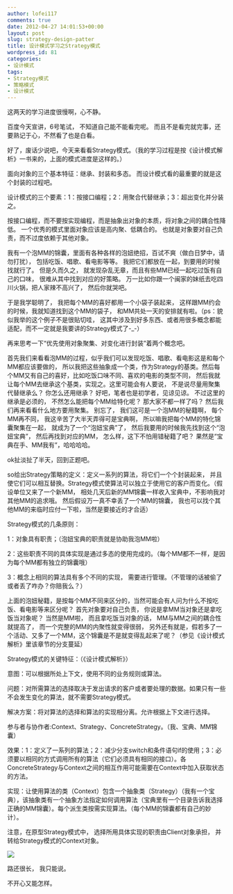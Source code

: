 ```yaml
---
author: lofei117
comments: true
date: 2012-04-27 14:01:53+00:00
layout: post
slug: strategy-design-patter
title: 设计模式学习之Strategy模式
wordpress_id: 81
categories:
- 设计模式
tags:
- Strategy模式
- 策略模式
- 设计模式
---
```


这两天的学习进度很慢啊，心不静。

百度今天宣讲，6号笔试， 不知道自己能不能看完呢。 而且不是看完就完事，还要熟记于心，不然看了也是白看。

好了，废话少说吧，今天来看看Strategy模式。（我的学习过程是按《设计模式解析》一书来的，上面的模式进度是这样的。）

面向对象的三个基本特征：继承、封装和多态。 而设计模式看的最重要的就是这个封装的过程吧。

设计模式的三个要素：1：按接口编程；2：用聚合代替继承；3：超出变化并分装之。

按接口编程，而不要按实现编程，而是抽象出对象的本质，将对象之间的耦合性降低。 一个优秀的模式里面对象应该是高内聚、低耦合的。 也就是对象要对自己负责，而不过度依赖于其他对象。

我有一个泡MM的锦囊，里面有各种各样的泡妞绝招，百试不爽（做白日梦中，请勿打扰）， 包括吃饭、唱歌、看电影等等。 我把它们都放在一起，到要用的时候找就行了。 但是久而久之， 就发现杂乱无章，而且有些MM已经一起吃过饭有自己的口味， 很难从其中找到对应的好策略。 万一比如你跟一个闽家的妹纸去吃四川火锅，把人家辣不高兴了， 然后你就哭吧。

于是我学聪明了， 我把每个MM的喜好都用一个小袋子装起来， 这样跟MM约会的时候，我就知道找到这个MM的袋子， 和MM共处一天的安排就有啦。（ps：貌似我举的这个例子不是很贴切哇， 这其中涉及到好多东西、或者用很多概念都能适配，而不一定就是我要讲的Strategy模式了-_-）

再来思考一下“优先使用对象聚集、对变化进行封装”着两个概念吧。

首先我们来看看泡MM的过程，似乎我们可以发现吃饭、唱歌、看电影这是和每个MM都应该要做的， 所以我把这些抽象成一个类，作为Strategy的基类。然后每个MM又有自己的喜好，比如吃饭口味不同、喜欢的电影的类型不同， 然后我就让每个MM去继承这个基类，实现之。这里可能会有人要说， 不是说尽量用聚集代替继承么？ 你怎么还用继承？ 好吧，笔者也是初学者，见谅见谅。 不过这里的继承是必须的， 不然怎么能把每个MM给特化呢？ 那大家不都一样了吗？ 然后我们再来看看什么地方要用聚集。 别忘了， 我们这可是一个泡MM的秘籍啊， 每个MM再不同， 我这辛苦了大半天弄得可是宝典啊， 所以嘛我把每个MM的特化锦囊聚集在一起， 就成为了一个“泡妞宝典”了， 然后我要用的时候我先找到这个“泡妞宝典”， 然后再找到对应的MM， 怎么样，这下不怕用错秘籍了吧？ 果然是“宝典在手、MM我有”，哈哈哈哈。

ok扯淡扯了半天，回到正题吧。

so给出Strategy策略的定义：定义一系列的算法，将它们一个个封装起来， 并且使它们可以相互替换。Strategy模式使算法可以独立于使用它的客户而变化。（假设单位又来了一个新MM， 相处几天后新的MM锦囊一样收入宝典中，不影响我对其他MM的追求哦。 然后假设万一真不幸丢了一个MM的锦囊， 我也可以找个其他MM的来临时应付一下啦，当然是要接近的才合适）

Strategy模式的几条原则：

1：对象具有职责；（泡妞宝典的职责就是协助我泡MM啦）

2：这些职责不同的具体实现是通过多态的使用完成的。（每个MM都不一样，是因为每个MM都有独立的锦囊哦）

3：概念上相同的算法具有多个不同的实现， 需要进行管理。（不管理的话被偷了或者丢了咋办？你赔我么？）

上面的泡妞秘籍，是按每个MM不同来区分的，当然可能会有人问为什么不按吃饭、看电影等来区分呢？ 首先对象要对自己负责， 你说是拿MM当对象还是拿吃饭当对象呢？ 当然是MM啦， 而且拿吃饭当对象的话， MM与MM之间的耦合性就提高了， 而一个完整的MM的内聚性就变得很弱， 另外还有就是，假若多了一个活动、又多了一个MM，这个锦囊是不是就变得乱起来了呢？（参见《设计模式解析》里该章节的分支蔓延）



Strategy模式的关键特征：（《设计模式解析》）

意图：可以根据所处上下文，使用不同的业务规则或算法。

问题：对所需算法的选择取决于发出请求的客户或者要处理的数据。如果只有一些不会发生变化的算法，就不需要Strategy模式。

解决方案：将对算法的选择和算法的实现相分离。允许根据上下文进行选择。

参与者与协作者:Context、Strategy、ConcreteStrategy。（我、宝典、MM锦囊）

效果：1：定义了一系列的算法；2：减少分支switch和条件语句if的使用；3：必须要以相同的方式调用所有的算法（它们必须具有相同的接口）。各ConcreteStrategy与Context之间的相互作用可能需要在Context中加入获取状态的方法。

实现：让使用算法的类（Context）包含一个抽象类（Strategy）（我有一个宝典），该抽象类有一个抽象方法指定如何调用算法（宝典里有一个目录告诉我选择正确的MM锦囊）。每个派生类按需实现算法。（每个MM的锦囊都有自己的妙计）。

注意，在原型Strategy模式中， 选择所用具体实现的职责由Client对象承担， 并转给Strategy模式的Context对象。

[![](http://blog.lofei.info/wp-content/uploads/2012/04/1111.png)](http://blog.lofei.info/wp-content/uploads/2012/04/Strategy.png)



路还很长， 我只能说。

不开心又能怎样。
